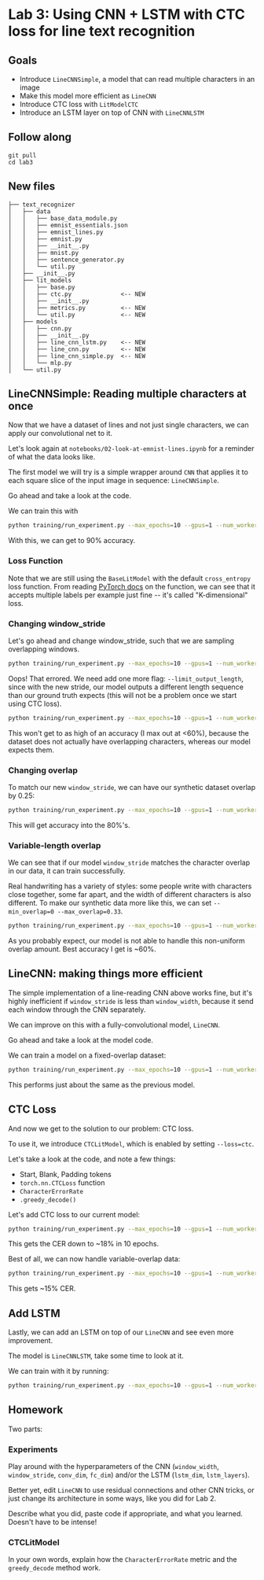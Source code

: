 # Lab 3: Using CNN + LSTM with CTC loss for line text recognition

## Goals

- Introduce `LineCNNSimple`, a model that can read multiple characters in an image
- Make this model more efficient as `LineCNN`
- Introduce CTC loss with `LitModelCTC`
- Introduce an LSTM layer on top of CNN with `LineCNNLSTM`

## Follow along

```
git pull
cd lab3
```

## New files

```
├── text_recognizer
│   ├── data
│   │   ├── base_data_module.py
│   │   ├── emnist_essentials.json
│   │   ├── emnist_lines.py
│   │   ├── emnist.py
│   │   ├── __init__.py
│   │   ├── mnist.py
│   │   ├── sentence_generator.py
│   │   └── util.py
│   ├── __init__.py
│   ├── lit_models
│   │   ├── base.py
│   │   ├── ctc.py              <-- NEW
│   │   ├── __init__.py
│   │   ├── metrics.py          <-- NEW
│   │   └── util.py             <-- NEW
│   ├── models
│   │   ├── cnn.py
│   │   ├── __init__.py
│   │   ├── line_cnn_lstm.py    <-- NEW
│   │   ├── line_cnn.py         <-- NEW
│   │   ├── line_cnn_simple.py  <-- NEW
│   │   └── mlp.py
│   └── util.py
```

## LineCNNSimple: Reading multiple characters at once

Now that we have a dataset of lines and not just single characters, we can apply our convolutional net to it.

Let's look again at `notebooks/02-look-at-emnist-lines.ipynb` for a reminder of what the data looks like.

The first model we will try is a simple wrapper around `CNN` that applies it to each square slice of the input image in sequence: `LineCNNSimple`.

Go ahead and take a look at the code.

We can train this with

```sh
python training/run_experiment.py --max_epochs=10 --gpus=1 --num_workers=4 --data_class=EMNISTLines --min_overlap=0 --max_overlap=0 --model_class=LineCNNSimple --window_width=28 --window_stride=28
```

With this, we can get to 90% accuracy.

### Loss Function

Note that we are still using the `BaseLitModel` with the default `cross_entropy` loss function.
From reading [PyTorch docs](https://pytorch.org/docs/stable/nn.functional.html#cross-entropy) on the function, we can see that it accepts multiple labels per example just fine -- it's called "K-dimensional" loss.

### Changing window_stride

Let's go ahead and change window_stride, such that we are sampling overlapping windows.

```sh
python training/run_experiment.py --max_epochs=10 --gpus=1 --num_workers=4 --data_class=EMNISTLines --min_overlap=0 --max_overlap=0 --model_class=LineCNNSimple --window_width=28 --window_stride=20
```

Oops! That errored. We need add one more flag: `--limit_output_length`, since with the new stride, our model outputs a different length sequence than our ground truth expects (this will not be a problem once we start using CTC loss).

```sh
python training/run_experiment.py --max_epochs=10 --gpus=1 --num_workers=4 --data_class=EMNISTLines --min_overlap=0 --max_overlap=0 --model_class=LineCNNSimple --window_width=28 --window_stride=20 --limit_output_length
```

This won't get to as high of an accuracy (I max out at <60%), because the dataset does not actually have overlapping characters, whereas our model expects them.

### Changing overlap

To match our new `window_stride`, we can have our synthetic dataset overlap by 0.25:

```sh
python training/run_experiment.py --max_epochs=10 --gpus=1 --num_workers=4 --data_class=EMNISTLines --min_overlap=0.25 --max_overlap=0.25 --model_class=LineCNNSimple --window_width=28 --window_stride=20 --limit_output_length
```

This will get accuracy into the 80%'s.

### Variable-length overlap

We can see that if our model `window_stride` matches the character overlap in our data, it can train successfully.

Real handwriting has a variety of styles: some people write with characters close together, some far apart, and the width of different characters is also different.
To make our synthetic data more like this, we can set `--min_overlap=0 --max_overlap=0.33`.

```sh
python training/run_experiment.py --max_epochs=10 --gpus=1 --num_workers=4 --data_class=EMNISTLines --min_overlap=0 --max_overlap=0.33 --model_class=LineCNNSimple --window_width=28 --window_stride=20 --limit_output_length
```

As you probably expect, our model is not able to handle this non-uniform overlap amount.
Best accuracy I get is ~60%.

## LineCNN: making things more efficient

The simple implementation of a line-reading CNN above works fine, but it's highly inefficient if `window_stride` is less than `window_width`, because it send each window through the CNN separately.

We can improve on this with a fully-convolutional model, `LineCNN`.

Go ahead and take a look at the model code.

We can train a model on a fixed-overlap dataset:

```sh
python training/run_experiment.py --max_epochs=10 --gpus=1 --num_workers=4 --data_class=EMNISTLines --min_overlap=0.25 --max_overlap=0.25 --model_class=LineCNN --window_width=28 --window_stride=20 --limit_output_length
```

This performs just about the same as the previous model.

## CTC Loss

And now we get to the solution to our problem: CTC loss.

To use it, we introduce `CTCLitModel`, which is enabled by setting `--loss=ctc`.

Let's take a look at the code, and note a few things:

- Start, Blank, Padding tokens
- `torch.nn.CTCLoss` function
- `CharacterErrorRate`
- `.greedy_decode()`

Let's add CTC loss to our current model:

```sh
python training/run_experiment.py --max_epochs=10 --gpus=1 --num_workers=4 --data_class=EMNISTLines --min_overlap=0.25 --max_overlap=0.25 --model_class=LineCNN --window_width=28 --window_stride=20 --loss=ctc
```

This gets the CER down to ~18% in 10 epochs.

Best of all, we can now handle variable-overlap data:

```sh
python training/run_experiment.py --max_epochs=10 --gpus=1 --num_workers=4 --data_class=EMNISTLines --min_overlap=0 --max_overlap=0.33 --model_class=LineCNN --window_width=28 --window_stride=18 --loss=ctc
```

This gets ~15% CER.

## Add LSTM

Lastly, we can add an LSTM on top of our `LineCNN` and see even more improvement.

The model is `LineCNNLSTM`, take some time to look at it.

We can train with it by running:

```sh
python training/run_experiment.py --max_epochs=10 --gpus=1 --num_workers=4 --data_class=EMNISTLines --min_overlap=0 --max_overlap=0.33 --model_class=LineCNNLSTM --window_width=28 --window_stride=18 --loss=ctc
```

## Homework

Two parts:

### Experiments

Play around with the hyperparameters of the CNN (`window_width`, `window_stride`, `conv_dim`, `fc_dim`) and/or the LSTM (`lstm_dim`, `lstm_layers`).

Better yet, edit `LineCNN` to use residual connections and other CNN tricks, or just change its architecture in some ways, like you did for Lab 2.

Describe what you did, paste code if appropriate, and what you learned.
Doesn't have to be intense!

### CTCLitModel

In your own words, explain how the `CharacterErrorRate` metric and the `greedy_decode` method work.
